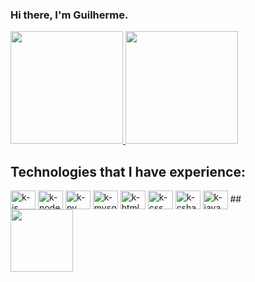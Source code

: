 ### Hi there, I'm Guilherme.

<div>
  <a href="https://github.com/kyzzk">
  <img height="180em" src="https://github-readme-stats.vercel.app/api?username=kyzzk&show_icons=true&theme=dark&include_all_commits=true&count_private=true"/>
  <img height="180em" src="https://github-readme-stats.vercel.app/api/top-langs/?username=kyzzk&layout=compact&langs_count=16&theme=dark"/>
  </a>
<div>

## 
## Technologies that I have experience:
<img align="center" alt="k-js" height="30" width="40" src="https://icongr.am/devicon/javascript-original.svg?size=120">
<img align="center" alt="k-node" height="30" width="40" src="https://icongr.am/devicon/nodejs-original.svg?size=120">
<img align="center" alt="k-py" height="30" width="40" src="https://icongr.am/devicon/python-original.svg?size=120">
<img align="center" alt="k-mysql" height="30" width="40" src="https://icongr.am/devicon/mysql-original.svg?size=120">
<img align="center" alt="k-html" height="30" width="40" src="https://icongr.am/devicon/html5-original.svg?size=128">
<img align="center" alt="k-css" height="30" width="40" src="https://icongr.am/devicon/css3-original.svg?size=128">
<img align="center" alt="k-csharp" height="30" width="40" src="https://icongr.am/devicon/csharp-original.svg?size=120">
<img align="center" alt="k-java" height="30" width="40" src="https://icongr.am/devicon/java-original.svg?size=120">
##

<div>
    <img height="100em" src="https://github-readme-stats.vercel.app/api/top-langs/?username=kyzzk&layout=compact&langs_count=7&theme=dark"/>
</div>
